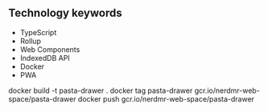 

## Technology keywords

- TypeScript
- Rollup
- Web Components
- IndexedDB API
- Docker
- PWA


docker build -t pasta-drawer .
docker tag pasta-drawer gcr.io/nerdmr-web-space/pasta-drawer
docker push gcr.io/nerdmr-web-space/pasta-drawer
